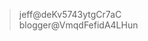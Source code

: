<!--
 * @Author: Jeff
 * @Created at: Mar. 21, 2021 06:38:00
 * @Modified at: Apr. 16, 2022 04:37:29
 * @Modified by: Jeff
 * 一切伟大的行动都始于一个微不足道的开始!
-->

> jeff@deKv5743ytgCr7aC<br>
> blogger@VmqdFefidA4LHun
